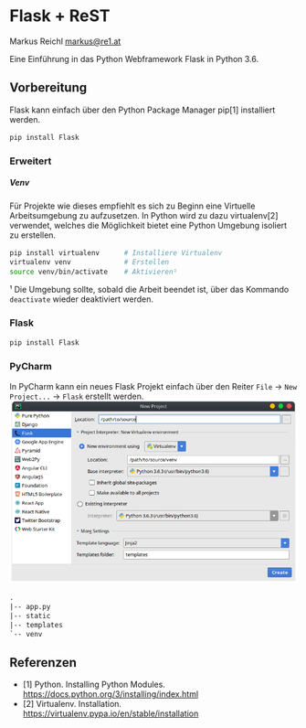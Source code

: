 Flask + ReST
============
Markus Reichl <markus@re1.at>

Eine Einführung in das Python Webframework Flask in Python 3.6.

## Vorbereitung
Flask kann einfach über den Python Package Manager pip[1] installiert werden.

~~~ sh
pip install Flask
~~~

### Erweitert
##### Venv
Für Projekte wie dieses empfiehlt es sich zu Beginn eine Virtuelle Arbeitsumgebung zu aufzusetzen. In Python wird zu dazu virtualenv[2] verwendet, welches die Möglichkeit bietet eine Python Umgebung isoliert zu erstellen.
~~~ sh
pip install virtualenv 		# Installiere Virtualenv
virtualenv venv 			# Erstellen
source venv/bin/activate 	# Aktivieren¹
~~~

¹ Die Umgebung sollte, sobald die Arbeit beendet ist, über das Kommando `deactivate` wieder deaktiviert werden.

### Flask
~~~ sh
pip install Flask
~~~

### PyCharm
In PyCharm kann ein neues Flask Projekt einfach über den Reiter `File` → `New Project...` → `Flask` erstellt werden.
![Neues Projekt](imgs/new-light.png)

~~~
.
|-- app.py
|-- static
|-- templates
`-- venv
~~~

## Referenzen
* [1] Python. Installing Python Modules. https://docs.python.org/3/installing/index.html
* [2] Virtualenv. Installation. https://virtualenv.pypa.io/en/stable/installation
